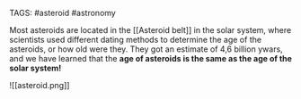 TAGS: #asteroid #astronomy 

Most asteroids are located in the [[Asteroid belt]] in the solar system, where scientists used different dating methods to determine the age of the asteroids, or how old were they. They got an estimate of 4,6 billion ywars, and we have learned that the **age of asteroids is the same as the age of the solar system!** 

![[asteroid.png]]
